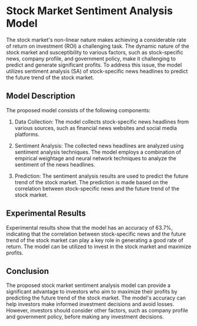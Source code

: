 

# Stock Market Sentiment Analysis Model

The stock market's non-linear nature makes achieving a considerable rate of return on investment (ROI) a challenging task. The dynamic nature of the stock market and susceptibility to various factors, such as stock-specific news, company profile, and government policy, make it challenging to predict and generate significant profits. To address this issue, the model utilizes sentiment analysis (SA) of stock-specific news headlines to predict the future trend of the stock market.

## Model Description

The proposed model consists of the following components:

1. Data Collection: The model collects stock-specific news headlines from various sources, such as financial news websites and social media platforms.

2. Sentiment Analysis: The collected news headlines are analyzed using sentiment analysis techniques. The model employs a combination of empirical weightage and neural network techniques to analyze the sentiment of the news headlines.

3. Prediction: The sentiment analysis results are used to predict the future trend of the stock market. The prediction is made based on the correlation between stock-specific news and the future trend of the stock market.

## Experimental Results

Experimental results show that the model has an accuracy of 63.7%, indicating that the correlation between stock-specific news and the future trend of the stock market can play a key role in generating a good rate of return. The model can be utilized to invest in the stock market and maximize profits.

## Conclusion

The proposed stock market sentiment analysis model can provide a significant advantage to investors who aim to maximize their profits by predicting the future trend of the stock market. The model's accuracy can help investors make informed investment decisions and avoid losses. However, investors should consider other factors, such as company profile and government policy, before making any investment decisions.
